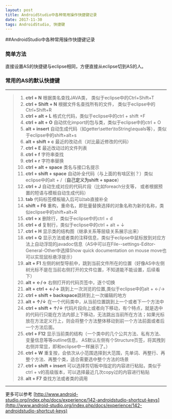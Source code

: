 ```yaml
---
layout: post
title: AndroidStudio中各种常用操作快捷键记录
date: 2017-11-30
tags: AndroidStudio, 快捷键    
---
```


##AndroidStudio中各种常用操作快捷键记录

### 简单方法

直接设置AS的快捷键与eclipse相同，方便直接从eclipse切到AS的人。

### 常用的AS的默认快捷键

---

> 1. **ctrl + N**                根据类名查找JAVA类， 类似于eclipse中的Ctrl+Shift+T
> 2. **ctrl + Shift + N**        根据文件名查找所有的文件， 类似于eclipse中的Ctrl+Shift+R
> 3. **ctrl + alt + L**          格式化代码，类似于eclipse中的ctrl + shift +F
> 4. **ctrl + alt + O**          自动优化import的包与类，类似于eclipse中的ctrl + O
> 5. **alt + insert**            自动生成代码（如getter\setter\toString\equals等），类似于eclipse中的shift+alt+s
> 6. **alt + shift + c**         最近的改动点（对比最近修改的代码）
> 7. **ctrl + E**                最近改动过的文件列表
> 8. **ctrl + f**                字符串查找
> 9. **ctrl + r**                字符串替换
> 10. **ctrl + alt + space**      类名与接口名提示
> 11. **ctrl + shift + space**    自动补全代码（与上面的有啥区别？）类似eclipse中的alt + /（**自己定义为shift + space**）
> 12. **ctrl + J**                自动生成对应的代码片段（比如foreach分支等， 或者根据预置的短语与模板自动生成代码）
> 13. **tab**                     代码标签模板输入后可以tab直接补全
> 14. **shift + F6**             重构，重命名，即批量替换选择的对象名称为新的名称，类似eclipse中的shift+alt+R
> 15. **ctrl + x**                删除行，类似于eclipse中的ctrl + d
> 16. **ctrl + d**                复制行，类似于eclipse中的ctrl + alt + ↓
> 17. **ctrl + H**                显示类的结构图（继承关系等层级关系展示出来）
> 18. **ctrl + Q**                显示方法或者类的注释信息，类似于eclipse中鼠标放到对应方法上自动浮现的javadoc信息（AS中可以在File--settings-Editor-General-Other中选择Show quick documentation on mouse move也可以实现鼠标悬浮提示）
> 19. **alt + F1**                左侧的树型导航中，跳到当前文件所在的位置（好像AS中左侧树光标不是在当前右侧打开的文件位置，不知道能不能设置，后续看下）
> 20. **alt + ←/→**               右侧打开的代码页签中，逐个切换
> 21. **alt + ctrl + ←/→**        跳到上一次浏览的位置,类似于eclipse中的alt + ←/→
> 22. **ctrl + shift + backspace**跳转到上一次编辑的地方
> 23. **alt + ↑/↓**               在一个代码类中，从当前位置跳到上一个或者下一个方法中
> 24. **ctrl + shift + ↑/↓**      代码片段向上或者向下移动，有个特点，就是选中的代码行只能在方法内部上下移动，无法跳出当前所在方法；如果光标放在方法定义行上，则会将整个方法整体移动到前一个方法前面或者后一个方法后面。
> 25. **ctrl + F12**              显示当前类的结构（一个类中的几个公共方法、私有方法、变量信息等等outline信息， AS默认左侧有个Structure页签，将其拽到右侧并常显，即和eclipse中一样展示了。）
> 26. **ctrl + W**                重复按，会依次从小范围选择到大范围，先单词、再整行、再整个方法、再整个类，适合需要选中整个方法的场景
> 27. **ctrl + shift + insert**   可以选择剪切板中指定的内容进行粘贴，类似于ctrl + v的高级版本，可以选择最近几次copy过的内容进行粘贴
> 28. **alt + F7**                查找方法或者类的调用

---


更多可以参考 [http://www.android-studio.org/index.php/docs/experience/142-androidstudio-shortcut-keys](http://www.android-studio.org/index.php/docs/experience/142-androidstudio-shortcut-keys)